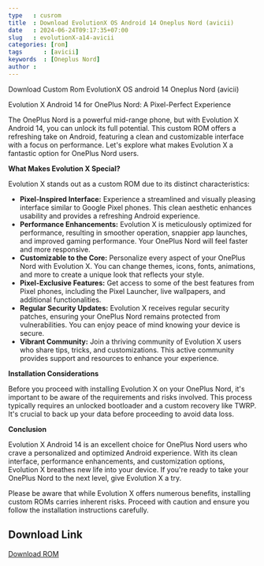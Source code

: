 ```yaml
---
type   : cusrom
title  : Download EvolutionX OS Android 14 Oneplus Nord (avicii)
date   : 2024-06-24T09:17:35+07:00
slug   : evolutionX-a14-avicii
categories: [rom]
tags      : [avicii]
keywords  : [Oneplus Nord]
author :
---
```


Download Custom Rom EvolutionX OS android 14 Oneplus Nord (avicii)

Evolution X Android 14 for OnePlus Nord: A Pixel-Perfect Experience

The OnePlus Nord is a powerful mid-range phone, but with Evolution X Android 14, you can unlock its full potential. This custom ROM offers a refreshing take on Android, featuring a clean and customizable interface with a focus on performance. Let's explore what makes Evolution X a fantastic option for OnePlus Nord users.

**What Makes Evolution X Special?**

Evolution X stands out as a custom ROM due to its distinct characteristics:

* **Pixel-Inspired Interface:** Experience a streamlined and visually pleasing interface similar to Google Pixel phones. This clean aesthetic enhances usability and provides a refreshing Android experience.
* **Performance Enhancements:** Evolution X is meticulously optimized for performance, resulting in smoother operation, snappier app launches, and improved gaming performance. Your OnePlus Nord will feel faster and more responsive.
* **Customizable to the Core:** Personalize every aspect of your OnePlus Nord with Evolution X. You can change themes, icons, fonts, animations, and more to create a unique look that reflects your style.
* **Pixel-Exclusive Features:** Get access to some of the best features from Pixel phones, including the Pixel Launcher, live wallpapers, and additional functionalities.
* **Regular Security Updates:** Evolution X receives regular security patches, ensuring your OnePlus Nord remains protected from vulnerabilities. You can enjoy peace of mind knowing your device is secure.
* **Vibrant Community:** Join a thriving community of Evolution X users who share tips, tricks, and customizations. This active community provides support and resources to enhance your experience.

**Installation Considerations**

Before you proceed with installing Evolution X on your OnePlus Nord, it's important to be aware of the requirements and risks involved. This process typically requires an unlocked bootloader and a custom recovery like TWRP. It's crucial to back up your data before proceeding to avoid data loss.

**Conclusion**

Evolution X Android 14 is an excellent choice for OnePlus Nord users who crave a personalized and optimized Android experience. With its clean interface, performance enhancements, and customization options, Evolution X breathes new life into your device. If you're ready to take your OnePlus Nord to the next level, give Evolution X a try.

Please be aware that while Evolution X offers numerous benefits, installing custom ROMs carries inherent risks. Proceed with caution and ensure you follow the installation instructions carefully.

## Download Link
[Download ROM](https://sourceforge.net/projects/evolution-x/files/davinci/14/)

